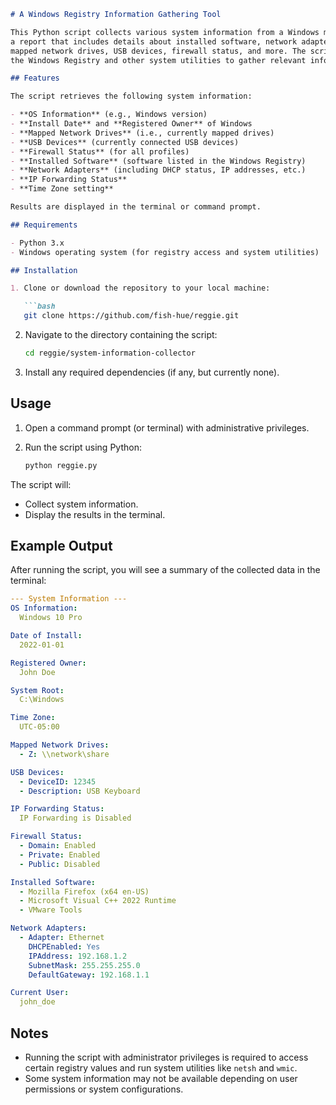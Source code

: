```markdown
# A Windows Registry Information Gathering Tool

This Python script collects various system information from a Windows machine and generates
a report that includes details about installed software, network adapters,
mapped network drives, USB devices, firewall status, and more. The script pulls data from
the Windows Registry and other system utilities to gather relevant information.

## Features

The script retrieves the following system information:

- **OS Information** (e.g., Windows version)
- **Install Date** and **Registered Owner** of Windows
- **Mapped Network Drives** (i.e., currently mapped drives)
- **USB Devices** (currently connected USB devices)
- **Firewall Status** (for all profiles)
- **Installed Software** (software listed in the Windows Registry)
- **Network Adapters** (including DHCP status, IP addresses, etc.)
- **IP Forwarding Status**
- **Time Zone setting**

Results are displayed in the terminal or command prompt.

## Requirements

- Python 3.x
- Windows operating system (for registry access and system utilities)

## Installation

1. Clone or download the repository to your local machine:

   ```bash
   git clone https://github.com/fish-hue/reggie.git
   ```

2. Navigate to the directory containing the script:

   ```bash
   cd reggie/system-information-collector
   ```

3. Install any required dependencies (if any, but currently none).

## Usage

1. Open a command prompt (or terminal) with administrative privileges.
2. Run the script using Python:

   ```bash
   python reggie.py
   ```

The script will:
- Collect system information.
- Display the results in the terminal.

## Example Output

After running the script, you will see a summary of the collected data in the terminal:

```yaml
--- System Information ---
OS Information:
  Windows 10 Pro

Date of Install:
  2022-01-01

Registered Owner:
  John Doe

System Root:
  C:\Windows

Time Zone:
  UTC-05:00

Mapped Network Drives:
  - Z: \\network\share

USB Devices:
  - DeviceID: 12345
  - Description: USB Keyboard

IP Forwarding Status:
  IP Forwarding is Disabled

Firewall Status:
  - Domain: Enabled
  - Private: Enabled
  - Public: Disabled

Installed Software:
  - Mozilla Firefox (x64 en-US)
  - Microsoft Visual C++ 2022 Runtime
  - VMware Tools

Network Adapters:
  - Adapter: Ethernet
    DHCPEnabled: Yes
    IPAddress: 192.168.1.2
    SubnetMask: 255.255.255.0
    DefaultGateway: 192.168.1.1

Current User:
  john_doe
```

## Notes

- Running the script with administrator privileges is required to access certain registry values and run system utilities like `netsh` and `wmic`.
- Some system information may not be available depending on user permissions or system configurations.
```
